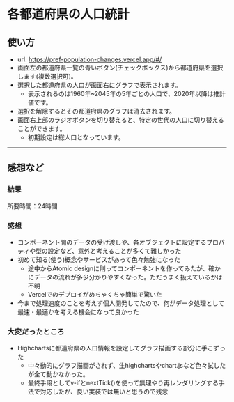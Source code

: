 # 各都道府県の人口統計
## 使い方
- url: https://pref-population-changes.vercel.app/#/
- 画面左の都道府県一覧の青いボタン(チェックボックス)から都道府県を選択します(複数選択可)。
- 選択した都道府県の人口が画面右にグラフで表示されます。
  - 表示されるのは1960年~2045年の5年ごとの人口で、2020年以降は推計値です。
- 選択を解除するとその都道府県のグラフは消去されます。
- 画面右上部のラジオボタンを切り替えると、特定の世代の人口に切り替えることができます。
  - 初期設定は総人口となっています。
  
---
## 感想など
### 結果
所要時間：24時間

### 感想
- コンポーネント間のデータの受け渡しや、各オブジェクトに設定するプロパティや型の設定など、意外と考えることが多くて難しかった
- 初めて知る(使う)概念やサービスがあって色々勉強になった
  - 途中からAtomic designに則ってコンポーネントを作ってみたが、確かにデータの流れが多少分かりやすくなった。ただうまく扱えているかは不明
  - Vercelでのデプロイがめちゃくちゃ簡単で驚いた
- 今まで処理速度のことを考えず個人開発してたので、何がデータ処理として最速・最適かを考える機会になって良かった
  
### 大変だったところ
- Highchartsに都道府県の人口情報を設定してグラフ描画する部分に手こずった
  - 中々動的にグラフ描画がされず、生highchartsやchart.jsなど色々試したが全て動かなかった。
  - 最終手段としてv-ifとnextTick()を使って無理やり再レンダリングする手法で対応したが、良い実装では無いと思うので残念
